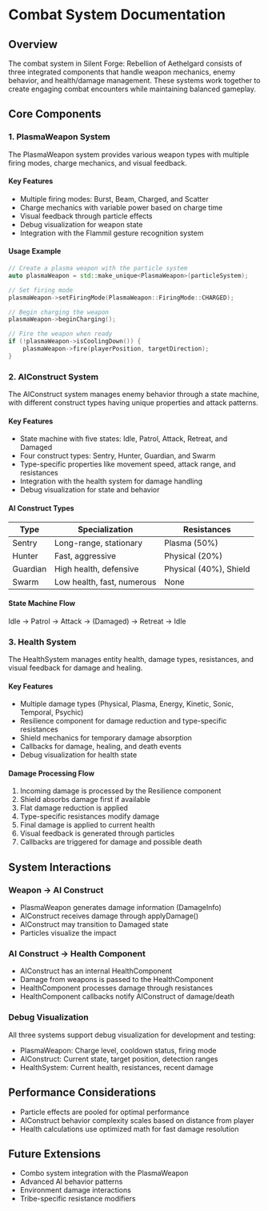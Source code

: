 # Combat System Documentation

## Overview
The combat system in Silent Forge: Rebellion of Aethelgard consists of three integrated components that handle weapon mechanics, enemy behavior, and health/damage management. These systems work together to create engaging combat encounters while maintaining balanced gameplay.

## Core Components

### 1. PlasmaWeapon System
The PlasmaWeapon system provides various weapon types with multiple firing modes, charge mechanics, and visual feedback.

#### Key Features
- Multiple firing modes: Burst, Beam, Charged, and Scatter
- Charge mechanics with variable power based on charge time
- Visual feedback through particle effects
- Debug visualization for weapon state
- Integration with the Flammil gesture recognition system

#### Usage Example
```cpp
// Create a plasma weapon with the particle system
auto plasmaWeapon = std::make_unique<PlasmaWeapon>(particleSystem);

// Set firing mode
plasmaWeapon->setFiringMode(PlasmaWeapon::FiringMode::CHARGED);

// Begin charging the weapon
plasmaWeapon->beginCharging();

// Fire the weapon when ready
if (!plasmaWeapon->isCoolingDown()) {
    plasmaWeapon->fire(playerPosition, targetDirection);
}
```

### 2. AIConstruct System
The AIConstruct system manages enemy behavior through a state machine, with different construct types having unique properties and attack patterns.

#### Key Features
- State machine with five states: Idle, Patrol, Attack, Retreat, and Damaged
- Four construct types: Sentry, Hunter, Guardian, and Swarm
- Type-specific properties like movement speed, attack range, and resistances
- Integration with the health system for damage handling
- Debug visualization for state and behavior

#### AI Construct Types
| Type     | Specialization                          | Resistances           |
|----------|----------------------------------------|-----------------------|
| Sentry   | Long-range, stationary                 | Plasma (50%)          |
| Hunter   | Fast, aggressive                       | Physical (20%)        |
| Guardian | High health, defensive                 | Physical (40%), Shield |
| Swarm    | Low health, fast, numerous             | None                  |

#### State Machine Flow
Idle → Patrol → Attack → (Damaged) → Retreat → Idle

### 3. Health System
The HealthSystem manages entity health, damage types, resistances, and visual feedback for damage and healing.

#### Key Features
- Multiple damage types (Physical, Plasma, Energy, Kinetic, Sonic, Temporal, Psychic)
- Resilience component for damage reduction and type-specific resistances
- Shield mechanics for temporary damage absorption
- Callbacks for damage, healing, and death events
- Debug visualization for health state

#### Damage Processing Flow
1. Incoming damage is processed by the Resilience component
2. Shield absorbs damage first if available
3. Flat damage reduction is applied
4. Type-specific resistances modify damage
5. Final damage is applied to current health
6. Visual feedback is generated through particles
7. Callbacks are triggered for damage and possible death

## System Interactions

### Weapon → AI Construct
- PlasmaWeapon generates damage information (DamageInfo)
- AIConstruct receives damage through applyDamage()
- AIConstruct may transition to Damaged state
- Particles visualize the impact

### AI Construct → Health Component
- AIConstruct has an internal HealthComponent
- Damage from weapons is passed to the HealthComponent
- HealthComponent processes damage through resistances
- HealthComponent callbacks notify AIConstruct of damage/death

### Debug Visualization
All three systems support debug visualization for development and testing:
- PlasmaWeapon: Charge level, cooldown status, firing mode
- AIConstruct: Current state, target position, detection ranges
- HealthSystem: Current health, resistances, recent damage

## Performance Considerations
- Particle effects are pooled for optimal performance
- AIConstruct behavior complexity scales based on distance from player
- Health calculations use optimized math for fast damage resolution

## Future Extensions
- Combo system integration with the PlasmaWeapon
- Advanced AI behavior patterns
- Environment damage interactions
- Tribe-specific resistance modifiers 